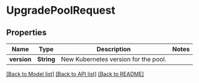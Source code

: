# UpgradePoolRequest

## Properties

Name | Type | Description | Notes
------------ | ------------- | ------------- | -------------
**version** | **String** | New Kubernetes version for the pool. | 

[[Back to Model list]](../README.md#documentation-for-models) [[Back to API list]](../README.md#documentation-for-api-endpoints) [[Back to README]](../README.md)


